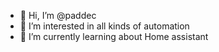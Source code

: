 - 👋 Hi, I’m @paddec
- 👀 I’m interested in all kinds of automation
- 🌱 I’m currently learning about Home assistant


<!---
paddec/paddec is a ✨ special ✨ repository because its `README.md` (this file) appears on your GitHub profile.
You can click the Preview link to take a look at your changes.
--->
